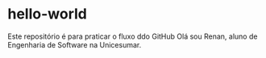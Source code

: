 # hello-world
Este repositório é para praticar o fluxo ddo GitHub
Olá sou Renan, aluno de Engenharia de Software na Unicesumar.
